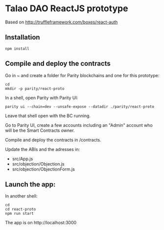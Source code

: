 # Talao DAO ReactJS prototype

Based on http://truffleframework.com/boxes/react-auth

## Installation

    npm install

## Compile and deploy the contracts

Go in ~ and create a folder for Parity blockchains and one for this prototype:

    cd
    mkdir -p parity/react-proto

In a shell, open Parity with Parity UI:

    parity ui --chain=dev --unsafe-expose --datadir ./parity/react-proto

Leave that shell open with the BC running.

Go to Parity UI, create a few accounts including an "Admin" account who will be the Smart Contracts owner.

Compile and deploy the contracts in /contracts.

Update the ABIs and the adresses in:

+ src/App.js
+ src/objection/Objection.js
+ src/objection/ObjectionForm.js

## Launch the app:

In another shell:

    cd
    cd react-proto
    npm run start

The app is on http://localhost:3000
